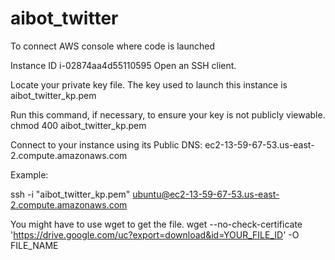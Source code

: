 # aibot_twitter

To connect AWS console where code is launched

Instance ID
i-02874aa4d55110595
Open an SSH client.

Locate your private key file. The key used to launch this instance is aibot_twitter_kp.pem

Run this command, if necessary, to ensure your key is not publicly viewable.
 chmod 400 aibot_twitter_kp.pem

Connect to your instance using its Public DNS:
 ec2-13-59-67-53.us-east-2.compute.amazonaws.com

Example:

 ssh -i "aibot_twitter_kp.pem" ubuntu@ec2-13-59-67-53.us-east-2.compute.amazonaws.com

 You might have to use wget to get the file.
wget --no-check-certificate 'https://drive.google.com/uc?export=download&id=YOUR_FILE_ID' -O FILE_NAME
